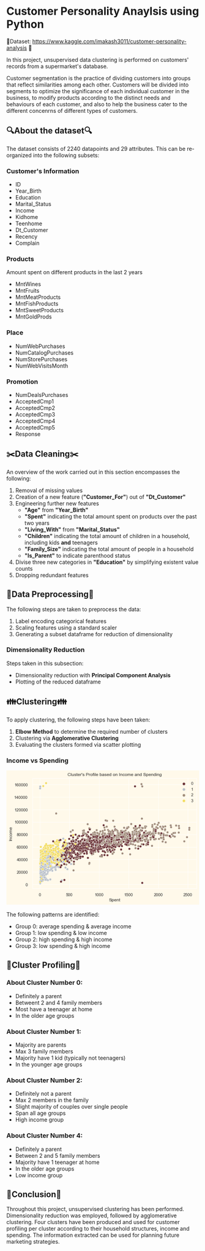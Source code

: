 # Customer Personality Anaylsis using Python

:file_folder:Dataset: https://www.kaggle.com/imakash3011/customer-personality-analysis :file_folder:

In this project, unsupervised data clustering is performed on customers' records from a supermarket's database.

Customer segmentation is the practice of dividing customers into groups that reflect similarities among each other. Customers will be divided into segments to optimize the significance of each individual customer in the business, to modify products according to the distinct needs and behaviours of each customer, and also to help the business cater to the different concenrns of different types of customers.

## :mag:About the dataset:mag:
The dataset consists of 2240 datapoints and 29 attributes. This can be re-organized into the following subsets:
### Customer's Information
- ID
- Year_Birth
- Education
- Marital_Status
- Income
- Kidhome
- Teenhome
- Dt_Customer
- Recency
- Complain

### Products
Amount spent on different products in the last 2 years
- MntWines
- MntFruits
- MntMeatProducts
- MntFishProducts
- MntSweetProducts
- MntGoldProds

### Place
- NumWebPurchases
- NumCatalogPurchases
- NumStorePurchases
- NumWebVisitsMonth

### Promotion
- NumDealsPurchases
- AcceptedCmp1
- AcceptedCmp2
- AcceptedCmp3
- AcceptedCmp4
- AcceptedCmp5
- Response

## :scissors:Data Cleaning:scissors:

An overview of the work carried out in this section encompasses the following:
1. Removal of missing values
2. Creation of a new feature (**"Customer_For"**) out of **"Dt_Customer"**
3. Engineering further new features
   - **"Age"** from **"Year_Birth"**
   - **"Spent"** indicating the total amount spent on products over the past two years
   - **"Living_With"** from **"Marital_Status"**
   - **"Children"** indicating the total amount of children in a household, including kids **and** teenagers
   - **"Family_Size"** indicating the total amount of people in a household
   - **"Is_Parent"** to indicate parenthood status
4. Divise three new categories in **"Education"** by simplifying existent value counts
5. Dropping redundant features

## :wrench:Data Preprocessing:wrench:
The following steps are taken to preprocess the data:
1. Label encoding categorical features
2. Scaling features using a standard scaler
3. Generating a subset dataframe for reduction of dimensionality

### Dimensionality Reduction
Steps taken in this subsection:
- Dimensionality reduction with **Principal Component Analysis**
- Plotting of the reduced dataframe

## :family:Clustering:family:
To apply clustering, the following steps have been taken:
1. **Elbow Method** to determine the required number of clusters
2. Clustering via **Agglomerative Clustering**
3. Evaluating the clusters formed via scatter plotting

### Income vs Spending
![Clusters' Profiles based on Income and Spending](/output/7.png)

The following patterns are identified:
- Group 0: average spending & average income
- Group 1: low spending & low income
- Group 2: high spending & high income
- Group 3: low spending & high income

## :bust_in_silhouette:Cluster Profiling:bust_in_silhouette:

### About Cluster Number 0:
- Definitely a parent
- Betweent 2 and 4 family members
- Most have a teenager at home
- In the older age groups

### About Cluster Number 1:
- Majority are parents
- Max 3 family members
- Majority have 1 kid (typically not teenagers)
- In the younger age groups

### About Cluster Number 2:
- Definitely not a parent
- Max 2 members in the family
- Slight majority of couples over single people
- Span all age groups
- High income group

### About Cluster Number 4:
- Definitely a parent
- Between 2 and 5 family members
- Majority have 1 teenager at home
- In the older age groups
- Low income group

## :page_with_curl:Conclusion:page_with_curl:
Throughout this project, unsupervised clustering has been performed. Dimensionality reduction was employed, followed by agglomerative clustering. Four clusters have been produced and used for customer profiling per cluster according to their household structures, income and spending. The information extracted can be used for planning future marketing strategies.
